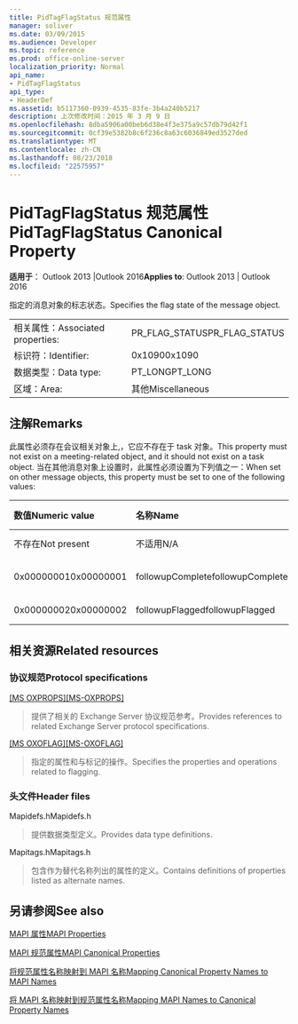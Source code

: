 ```yaml
---
title: PidTagFlagStatus 规范属性
manager: soliver
ms.date: 03/09/2015
ms.audience: Developer
ms.topic: reference
ms.prod: office-online-server
localization_priority: Normal
api_name:
- PidTagFlagStatus
api_type:
- HeaderDef
ms.assetid: b5117360-0939-4535-83fe-3b4a240b5217
description: 上次修改时间：2015 年 3 月 9 日
ms.openlocfilehash: 8dba5906a00beb6d38e4f3e375a9c57db79d42f1
ms.sourcegitcommit: 0cf39e5382b8c6f236c8a63c6036849ed3527ded
ms.translationtype: MT
ms.contentlocale: zh-CN
ms.lasthandoff: 08/23/2018
ms.locfileid: "22575957"
---
```

# <a name="pidtagflagstatus-canonical-property"></a><span data-ttu-id="59205-103">PidTagFlagStatus 规范属性</span><span class="sxs-lookup"><span data-stu-id="59205-103">PidTagFlagStatus Canonical Property</span></span>

  
  
<span data-ttu-id="59205-104">**适用于**： Outlook 2013 |Outlook 2016</span><span class="sxs-lookup"><span data-stu-id="59205-104">**Applies to**: Outlook 2013 | Outlook 2016</span></span> 
  
<span data-ttu-id="59205-105">指定的消息对象的标志状态。</span><span class="sxs-lookup"><span data-stu-id="59205-105">Specifies the flag state of the message object.</span></span>
  
|||
|:-----|:-----|
|<span data-ttu-id="59205-106">相关属性：</span><span class="sxs-lookup"><span data-stu-id="59205-106">Associated properties:</span></span>  <br/> |<span data-ttu-id="59205-107">PR_FLAG_STATUS</span><span class="sxs-lookup"><span data-stu-id="59205-107">PR_FLAG_STATUS</span></span>  <br/> |
|<span data-ttu-id="59205-108">标识符：</span><span class="sxs-lookup"><span data-stu-id="59205-108">Identifier:</span></span>  <br/> |<span data-ttu-id="59205-109">0x1090</span><span class="sxs-lookup"><span data-stu-id="59205-109">0x1090</span></span>  <br/> |
|<span data-ttu-id="59205-110">数据类型：</span><span class="sxs-lookup"><span data-stu-id="59205-110">Data type:</span></span>  <br/> |<span data-ttu-id="59205-111">PT_LONG</span><span class="sxs-lookup"><span data-stu-id="59205-111">PT_LONG</span></span>  <br/> |
|<span data-ttu-id="59205-112">区域：</span><span class="sxs-lookup"><span data-stu-id="59205-112">Area:</span></span>  <br/> |<span data-ttu-id="59205-113">其他</span><span class="sxs-lookup"><span data-stu-id="59205-113">Miscellaneous</span></span>  <br/> |
   
## <a name="remarks"></a><span data-ttu-id="59205-114">注解</span><span class="sxs-lookup"><span data-stu-id="59205-114">Remarks</span></span>

<span data-ttu-id="59205-115">此属性必须存在会议相关对象上,，它应不存在于 task 对象。</span><span class="sxs-lookup"><span data-stu-id="59205-115">This property must not exist on a meeting-related object, and it should not exist on a task object.</span></span> <span data-ttu-id="59205-116">当在其他消息对象上设置时，此属性必须设置为下列值之一：</span><span class="sxs-lookup"><span data-stu-id="59205-116">When set on other message objects, this property must be set to one of the following values:</span></span>
  
|<span data-ttu-id="59205-117">**数值**</span><span class="sxs-lookup"><span data-stu-id="59205-117">**Numeric value**</span></span>|<span data-ttu-id="59205-118">**名称**</span><span class="sxs-lookup"><span data-stu-id="59205-118">**Name**</span></span>|<span data-ttu-id="59205-119">**说明**</span><span class="sxs-lookup"><span data-stu-id="59205-119">**Description**</span></span>|
|:-----|:-----|:-----|
|<span data-ttu-id="59205-120">不存在</span><span class="sxs-lookup"><span data-stu-id="59205-120">Not present</span></span>  <br/> |<span data-ttu-id="59205-121">不适用</span><span class="sxs-lookup"><span data-stu-id="59205-121">N/A</span></span>  <br/> |<span data-ttu-id="59205-122">未标记</span><span class="sxs-lookup"><span data-stu-id="59205-122">Unflagged</span></span>  <br/> |
|<span data-ttu-id="59205-123">0x00000001</span><span class="sxs-lookup"><span data-stu-id="59205-123">0x00000001</span></span>  <br/> |<span data-ttu-id="59205-124">followupComplete</span><span class="sxs-lookup"><span data-stu-id="59205-124">followupComplete</span></span>  <br/> |<span data-ttu-id="59205-125">标记完成</span><span class="sxs-lookup"><span data-stu-id="59205-125">Flagged complete</span></span>  <br/> |
|<span data-ttu-id="59205-126">0x00000002</span><span class="sxs-lookup"><span data-stu-id="59205-126">0x00000002</span></span>  <br/> |<span data-ttu-id="59205-127">followupFlagged</span><span class="sxs-lookup"><span data-stu-id="59205-127">followupFlagged</span></span>  <br/> |<span data-ttu-id="59205-128">标记</span><span class="sxs-lookup"><span data-stu-id="59205-128">Flagged</span></span>  <br/> |
   
## <a name="related-resources"></a><span data-ttu-id="59205-129">相关资源</span><span class="sxs-lookup"><span data-stu-id="59205-129">Related resources</span></span>

### <a name="protocol-specifications"></a><span data-ttu-id="59205-130">协议规范</span><span class="sxs-lookup"><span data-stu-id="59205-130">Protocol specifications</span></span>

<span data-ttu-id="59205-131">[[MS OXPROPS]](http://msdn.microsoft.com/library/f6ab1613-aefe-447d-a49c-18217230b148%28Office.15%29.aspx)</span><span class="sxs-lookup"><span data-stu-id="59205-131">[[MS-OXPROPS]](http://msdn.microsoft.com/library/f6ab1613-aefe-447d-a49c-18217230b148%28Office.15%29.aspx)</span></span>
  
> <span data-ttu-id="59205-132">提供了相关的 Exchange Server 协议规范参考。</span><span class="sxs-lookup"><span data-stu-id="59205-132">Provides references to related Exchange Server protocol specifications.</span></span>
    
<span data-ttu-id="59205-133">[[MS OXOFLAG]](http://msdn.microsoft.com/library/f1e50be4-ed30-4c2a-b5cb-8ff3aaaf9b91%28Office.15%29.aspx)</span><span class="sxs-lookup"><span data-stu-id="59205-133">[[MS-OXOFLAG]](http://msdn.microsoft.com/library/f1e50be4-ed30-4c2a-b5cb-8ff3aaaf9b91%28Office.15%29.aspx)</span></span>
  
> <span data-ttu-id="59205-134">指定的属性和与标记的操作。</span><span class="sxs-lookup"><span data-stu-id="59205-134">Specifies the properties and operations related to flagging.</span></span>
    
### <a name="header-files"></a><span data-ttu-id="59205-135">头文件</span><span class="sxs-lookup"><span data-stu-id="59205-135">Header files</span></span>

<span data-ttu-id="59205-136">Mapidefs.h</span><span class="sxs-lookup"><span data-stu-id="59205-136">Mapidefs.h</span></span>
  
> <span data-ttu-id="59205-137">提供数据类型定义。</span><span class="sxs-lookup"><span data-stu-id="59205-137">Provides data type definitions.</span></span>
    
<span data-ttu-id="59205-138">Mapitags.h</span><span class="sxs-lookup"><span data-stu-id="59205-138">Mapitags.h</span></span>
  
> <span data-ttu-id="59205-139">包含作为替代名称列出的属性的定义。</span><span class="sxs-lookup"><span data-stu-id="59205-139">Contains definitions of properties listed as alternate names.</span></span>
    
## <a name="see-also"></a><span data-ttu-id="59205-140">另请参阅</span><span class="sxs-lookup"><span data-stu-id="59205-140">See also</span></span>



[<span data-ttu-id="59205-141">MAPI 属性</span><span class="sxs-lookup"><span data-stu-id="59205-141">MAPI Properties</span></span>](mapi-properties.md)
  
[<span data-ttu-id="59205-142">MAPI 规范属性</span><span class="sxs-lookup"><span data-stu-id="59205-142">MAPI Canonical Properties</span></span>](mapi-canonical-properties.md)
  
[<span data-ttu-id="59205-143">将规范属性名称映射到 MAPI 名称</span><span class="sxs-lookup"><span data-stu-id="59205-143">Mapping Canonical Property Names to MAPI Names</span></span>](mapping-canonical-property-names-to-mapi-names.md)
  
[<span data-ttu-id="59205-144">将 MAPI 名称映射到规范属性名称</span><span class="sxs-lookup"><span data-stu-id="59205-144">Mapping MAPI Names to Canonical Property Names</span></span>](mapping-mapi-names-to-canonical-property-names.md)


